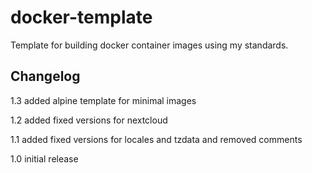 # docker-template
Template for building docker container images using my standards.


## Changelog

1.3 added alpine template for minimal images 

1.2 added fixed versions for nextcloud

1.1 added fixed versions for locales and tzdata and removed comments

1.0 initial release